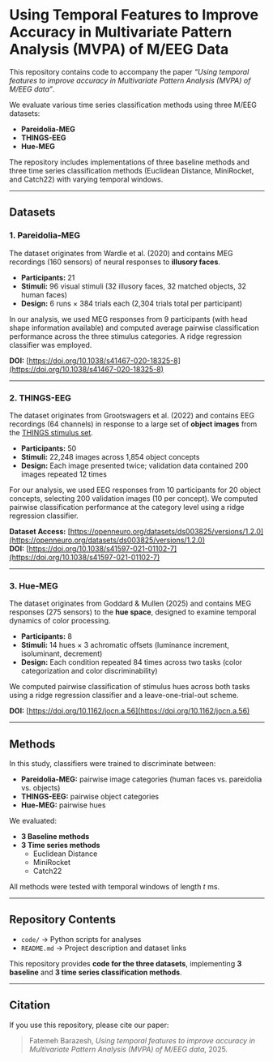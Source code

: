 # Using Temporal Features to Improve Accuracy in Multivariate Pattern Analysis (MVPA) of M/EEG Data

This repository contains code to accompany the paper *“Using temporal features to improve accuracy in Multivariate Pattern Analysis (MVPA) of M/EEG data”*.

We evaluate various time series classification methods using three M/EEG datasets:

- **Pareidolia-MEG**  
- **THINGS-EEG**  
- **Hue-MEG**

The repository includes implementations of three baseline methods and three time series classification methods (Euclidean Distance, MiniRocket, and Catch22) with varying temporal windows.

---

## Datasets

### 1. Pareidolia-MEG
The dataset originates from Wardle et al. (2020) and contains MEG recordings (160 sensors) of neural responses to **illusory faces**.

- **Participants:** 21  
- **Stimuli:** 96 visual stimuli (32 illusory faces, 32 matched objects, 32 human faces)  
- **Design:** 6 runs × 384 trials each (2,304 trials total per participant)  

In our analysis, we used MEG responses from 9 participants (with head shape information available) and computed average pairwise classification performance across the three stimulus categories. A ridge regression classifier was employed.

**DOI:** [https://doi.org/10.1038/s41467-020-18325-8](https://doi.org/10.1038/s41467-020-18325-8)

---

### 2. THINGS-EEG
The dataset originates from Grootswagers et al. (2022) and contains EEG recordings (64 channels) in response to a large set of **object images** from the [THINGS stimulus set](https://things-initiative.org/).

- **Participants:** 50  
- **Stimuli:** 22,248 images across 1,854 object concepts  
- **Design:** Each image presented twice; validation data contained 200 images repeated 12 times  

For our analysis, we used EEG responses from 10 participants for 20 object concepts, selecting 200 validation images (10 per concept). We computed pairwise classification performance at the category level using a ridge regression classifier.

**Dataset Access:** [https://openneuro.org/datasets/ds003825/versions/1.2.0](https://openneuro.org/datasets/ds003825/versions/1.2.0)  
**DOI:** [https://doi.org/10.1038/s41597-021-01102-7](https://doi.org/10.1038/s41597-021-01102-7)

---

### 3. Hue-MEG
The dataset originates from Goddard & Mullen (2025) and contains MEG responses (275 sensors) to the **hue space**, designed to examine temporal dynamics of color processing.

- **Participants:** 8  
- **Stimuli:** 14 hues × 3 achromatic offsets (luminance increment, isoluminant, decrement)  
- **Design:** Each condition repeated 84 times across two tasks (color categorization and color discriminability)  

We computed pairwise classification of stimulus hues across both tasks using a ridge regression classifier and a leave-one-trial-out scheme.

**DOI:** [https://doi.org/10.1162/jocn.a.56](https://doi.org/10.1162/jocn.a.56)

---

## Methods

In this study, classifiers were trained to discriminate between:

- **Pareidolia-MEG:** pairwise image categories (human faces vs. pareidolia vs. objects)  
- **THINGS-EEG:** pairwise object categories  
- **Hue-MEG:** pairwise hues  

We evaluated:

- **3 Baseline methods**  
- **3 Time series methods**  
  - Euclidean Distance  
  - MiniRocket  
  - Catch22  

All methods were tested with temporal windows of length *t* ms.

---

## Repository Contents

- `code/` → Python scripts for analyses  
- `README.md` → Project description and dataset links  

This repository provides **code for the three datasets**, implementing **3 baseline** and **3 time series classification methods**.

---

## Citation

If you use this repository, please cite our paper:

> Fatemeh Barazesh, *Using temporal features to improve accuracy in Multivariate Pattern Analysis (MVPA) of M/EEG data*, 2025.

